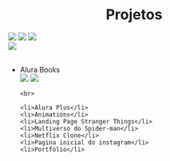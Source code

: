 <h1 align="center"> Projetos</h1>

<div>
<img src="https://img.shields.io/badge/HTML-239120?style=for-the-badge&logo=html5&logoColor=white">
<img src="https://img.shields.io/badge/CSS-239120?&style=for-the-badge&logo=css3&logoColor=white">
<img src="https://img.shields.io/badge/JavaScript-F7DF1E?style=for-the-badge&logo=javascript&logoColor=black">
<br>
<img src="https://img.shields.io/badge/Made%20for-VSCode-1f425f.svg">
</div><br>

<div>

<ul>
    <li>Alura Books</li>
    <img src="https://img.shields.io/badge/HTML-239120?style=for-the-badge&logo=html5&logoColor=white">
    <img src="https://img.shields.io/badge/CSS-239120?&style=for-the-badge&logo=css3&logoColor=white">
    
    <br>    
    
    <li>Alura Plus</li>
    <li>Animations</li>
    <li>Landing Page Stranger Things</li>
    <li>Multiverso do Spider-man</li>
    <li>Netflix Clone</li>
    <li>Pagina inicial do instagram</li>
    <li>Portfólio</li>
</ul>

</div><br>
